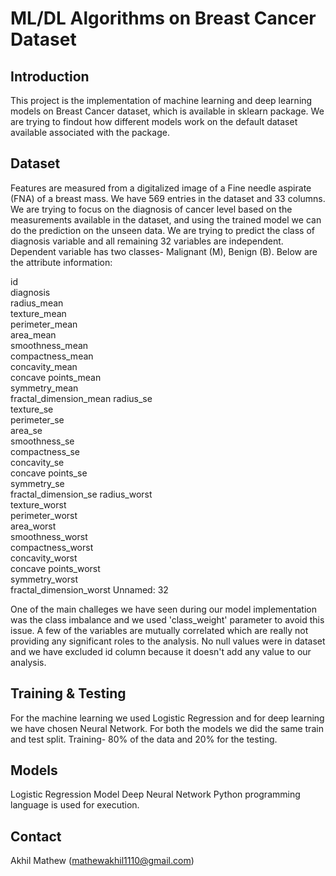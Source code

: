 # ML/DL Algorithms on Breast Cancer Dataset
## Introduction

This project is the implementation of machine learning and deep learning models on Breast Cancer dataset, which is available in sklearn package. We are trying to findout
how different models work on the default dataset available associated with the package.

## Dataset

Features are measured from a digitalized image of a Fine needle aspirate (FNA) of a breast mass. We have 569 entries in the dataset and 33 columns. We are trying to focus
on the diagnosis of cancer level based on the measurements available in the dataset, and using the trained model we can do the prediction on the unseen data. 
We are trying to predict the class of diagnosis variable and all remaining 32 variables are independent. Dependent variable has two classes- Malignant (M), Benign (B). Below are the attribute information:

id                    
diagnosis             
radius_mean           
texture_mean          
perimeter_mean        
area_mean             
smoothness_mean       
compactness_mean      
concavity_mean        
concave points_mean   
symmetry_mean         
fractal_dimension_mean
radius_se             
texture_se            
perimeter_se          
area_se               
smoothness_se         
compactness_se        
concavity_se          
concave points_se     
symmetry_se           
fractal_dimension_se
radius_worst           
texture_worst          
perimeter_worst        
area_worst             
smoothness_worst       
compactness_worst      
concavity_worst        
concave points_worst   
symmetry_worst         
fractal_dimension_worst
Unnamed: 32

One of the main challeges we have seen during our model implementation was the class imbalance and we used 'class_weight' parameter to avoid this issue. A few of the
variables are mutually correlated which are really not providing any significant roles to the analysis. No null values were in dataset and we have excluded id column 
because it doesn't add any value to our analysis.

## Training & Testing

For the machine learning we used Logistic Regression and for deep learning we have chosen Neural Network. For both the models we did the same train and test split.
Training- 80% of the data and 20% for the testing.

## Models

Logistic Regression Model
Deep Neural Network
Python programming language is used for execution.

## Contact

Akhil Mathew (mathewakhil1110@gmail.com)

